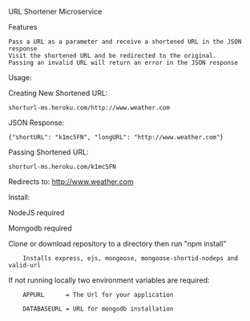 
URL Shortener Microservice

Features

    Pass a URL as a parameter and receive a shortened URL in the JSON response
    Visit the shortened URL and be redirected to the original.
    Passing an invalid URL will return an error in the JSON response
Usage:

Creating New Shortened URL:

    shorturl-ms.heroku.com/http://www.weather.com
    
JSON Response:

    {"shortURL": "k1mc5FN", "longURL": "http://www.weather.com"}
    
Passing Shortened URL:

    shorturl-ms.heroku.com/k1mc5FN
    
Redirects to:
    http://www.weather.com

Install:

NodeJS required

Momgodb required

Clone or download repository to a directory then run "npm install"

        Installs express, ejs, mongoose, mongoose-shortid-nodeps and valid-url

If not running locally two environment variables are required:

        APPURL      = The Url for your application
        
        DATABASEURL = URL for mongodb installation


